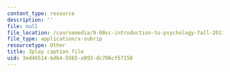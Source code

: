 ```yaml
---
content_type: resource
description: ''
file: null
file_location: /coursemedia/9-00sc-introduction-to-psychology-fall-2011/3ed46514bdb45565a993dc706cf57150_MYMYXhR2Ppw.vtt
file_type: application/x-subrip
resourcetype: Other
title: 3play caption file
uid: 3ed46514-bdb4-5565-a993-dc706cf57150
---
```

